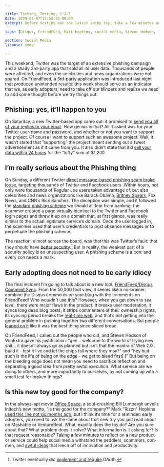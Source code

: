 ```yaml
---

title: Testing, Testing, 1-2-3
date: 2009-01-07T17:58:32-08:00
excerpt: Before testing out the latest shiny toy, take a few minutes and ask yourself a few pointed questions about whether or not it’s a Good Idea.

tags: [Disqus, FriendFeed, Mark Hopkins, social media, Steven Hodson, testing, Twitter, commentary]

section: Social Media
license: none

---
```


This weekend, Twitter was the target of an extensive phishing campaign and a shady 3rd-party app that sold all its user data. Thousands of people were affected, and even the celebrities and news organizations were not spared. On FriendFeed, a 3rd-party application was introduced last night that produced unintended results: this week should serve as an indicator that we, as early adopters, need to take off our blinders and realize we need to add some thought before we try things out.

## Phishing: yes, it’ll happen to you

On Saturday, a new Twitter-based app came out: it promised to [send you all of your replies to your email][1]. How genius is that? All it asked was for your Twitter user-name and password, and whether or not you want to support the project. Of course I want to support such an awesome project! Well, it wasn’t stated that ”supporting” the project meant sending out a tweet advertisement as if it came from you. It also didn’t state that it’d [sell your data within 24 hours][2] for the “lofty” sum of $1,200.

## I’m really serious about the Phishing thing

On Sunday, a different Twitter [direct message-based phishing scam broke loose][3], targeting thousands of Twitter and Facebook users. Within hours, not only were thousands of Regular Joe users taken advantage of, but also celebrities and news organizations like Barack Obama, [Britney Spears][4], Fox News, and CNN’s Rick Sanchez. The deception was simple, and it followed the [standard phishing scheme][5] we should all fear from banking: the scammer created a page virtually identical to the Twitter and Facebook login pages and threw it up on a domain that, at first glance, was really similar to the actual legitimate service’s domain. Once the user logged in, the scammer used that user’s credentials to post obsence messages or to perpetuate the phishing scheme.

The reaction, almost across the board, was that this was Twitter’s fault: that they should have [better security][6].[^1] But in reality, the weakest part of a security policy is an unsuspecting user. A phishing scheme is a con: and every con needs a mark.

## Early adopting does not need to be early idiocy

The final incident I’m going to talk about is a new tool, [FriendFeed/Disqus Comment Sync][7]. From the 50,000 foot view, it seems like a no-brainer: combine the Disqus comments on your blog with the comments on FriendFeed! Who *wouldn’t* use this? However, when you get down to sea level, there were major flaws in the product. It breaks user moderation, it syncs long dead blog posts, it strips commenters of their ownership rights, its syncing period breaks the [real-time web][8], and that’s not getting into the general problem in pushing together two different conversations. But people [leaped on it][9] like it was the best thing since sliced bread.

On FriendFeed, I called out the people who did, and Steven Hodson of WinExtra gave his justification: ”gee .. welcome to the world of trying new shit .. it doesn’t always go as planned but isn’t that the mantra of Web 2.0 .. build it - test it live and let the chips fall where they may?” and ”hey bud such is the life of being on the edge - we get to bleed first[.]” But being on the bleeding edge does not mean you need to sacrifice reflection and separating a good idea from pretty awful execution. What service are we doing to others, and more importantly to ourselves, by not coming up with a smell test for broken things?

## Is this new toy good for the company?

In the always-apt movie [Office Space][10], a soul-crushing Bill Lumbergh unveils Initech’s new motto, ”Is this good for the company?” Mark ”Rizzn” Hopkins [used this line not six months ago][11], but I think it’s time for a reminder: early adopters, you need to ask the same about that new toy you just read about on Mashable or VentureBeat. What, exactly does the toy do? Are you sure about that? What problem does it solve? What information is it asking for? Is that request reasonable? Taking a few minutes to reflect on a new product or service could help social media withstand the peddlers, scammers, con-men, and [awful ideas][12] that leech off of innovation and productivity.

[^1]: Twitter eventually did [implement and require][13] OAuth.

[1]: http://bub.blicio.us/twply-sends-twitter-replies-to-email/ "TWPLY Sends Twitter Replies to Email"
[2]: http://scobleizer.com/2009/01/01/twitter-warning-your-data-is-being-sold/ "Twitter warning: your account data is being sold"
[3]: http://www.techcrunch.com/2009/01/05/either-fox-news-had-their-twitter-account-hacked-or-bill-oreilly-is-gay-or-both/ "Celebrity Twitter Accounts Hacked (Bill O’Reilly, Britney Spears, Obama, More)"
[4]: http://www.guardian.co.uk/music/2009/jan/06/britney-spears-twitter-account-hacked "Britney Spears’s Twitter account hacked"
[5]: http://en.wikipedia.org/wiki/Phishing#Phishing_techniques "Wikipedia article on phishing techniques"
[6]: https://web.archive.org/web/20090121203951/http://pleasetwitterimplementoauthnow.com/ "Please, Twitter, implement OAuth now!"
[7]: http://cubanlinks.org/blog/2009/01/06/friendfeeddisqus-comment-sync-v02/ "FriendFeed/Disqus Comment Sync v0.2"
[8]: http://scobleizer.com/2008/12/21/rss-shows-its-age-in-real-time-web-sup-and-xmpp-to-the-rescue/ "RSS shows its age in real-time web (SUP and XMPP to the rescue?)"
[9]: http://mashable.com/2009/01/06/sync-friendfeed-comments-with-disqus/ "New Tool: Sync FriendFeed Comments With Disqus"
[10]: http://www.imdb.com/title/tt0151804/ "IMDb entry for “Office Space”"
[11]: http://mashable.com/2008/08/27/4-questions-for-every-early-adopter/ "4 Questions for Every Early Adopter"
[12]: http://www.plurk.com/ "Plurk"
[13]: https://blog.twitter.com/2010/twitter-applications-and-oauth "Twitter Applications and OAuth"
